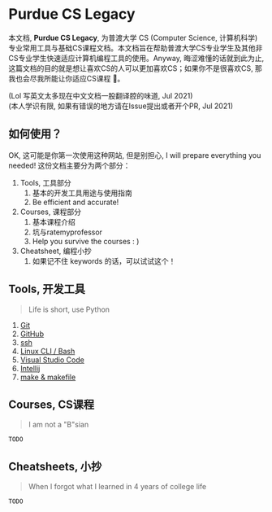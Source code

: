 # Purdue CS Legacy

本文档, **Purdue CS Legacy**, 为普渡大学 CS (Computer Science, 计算机科学) 专业常用工具与基础CS课程文档。本文档旨在帮助普渡大学CS专业学生及其他非CS专业学生快速适应计算机编程工具的使用。Anyway, 晦涩难懂的话就到此为止, 这篇文档的目的就是想让喜欢CS的人可以更加喜欢CS；如果你不是很喜欢CS, 那我也会尽我所能让你适应CS课程 🥳。

(Lol 写英文太多现在中文文档一股翻译腔的味道, Jul 2021)  
(本人学识有限, 如果有错误的地方请在Issue提出或者开个PR, Jul 2021)

## 如何使用？

OK, 这可能是你第一次使用这种网站, 但是别担心, I will prepare everything you needed! 这份文档主要分为两个部分：

1. Tools, 工具部分
   1. 基本的开发工具用途与使用指南
   2. Be efficient and accurate!
2. Courses, 课程部分
   1. 基本课程介绍
   2. 坑与ratemyprofessor
   3. Help you survive the courses : )
3. Cheatsheet, 编程小抄
   1. 如果记不住 keywords 的话，可以试试这个！

## Tools, 开发工具

> Life is short, use Python

1. [Git](/tools/basic/git.md)
2. [GitHub](/tools/basic/github.md)
3. [ssh](/tools/basic/ssh.md)
4. [Linux CLI / Bash](/tools/basic/linux.md)
5. [Visual Studio Code](/tools/basic/vscode.md)
6. [Intellij](/tools/basic/intellij.md)
7. [make & makefile](/tools/basic/make.md)

## Courses, CS课程

> I am not a "B"sian

`TODO`

## Cheatsheets, 小抄

> When I forgot what I learned in 4 years of college life

`TODO`
